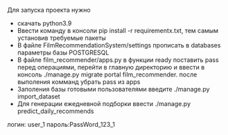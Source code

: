 Для запуска проекта нужно 
* скачать python3.9
* Ввести команду в консоли pip install -r requirementx.txt, тем самым установив требуемые пакеты
* В файле FilmRecommendationSystem/settings прописать в databases параметры базы POSTGRESQL
* В файле film_recommender/apps.py в функции ready поставить pass перед операциями, перейти в главную директорию и ввести в консоль ./manage.py migrate portal film_recommender. после выполения комманд убрать pass из apps
* Заполения базы готовыми пользователями введите ./manage.py import_dataset
* Для генерации ежедневной подборки ввести ./manage.py predict_daily_recommends

логин: user_1    пароль:PassWord_123_1